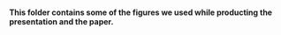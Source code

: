 #### This folder contains some of the figures we used while producting the presentation and the paper.

